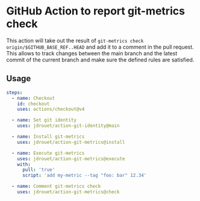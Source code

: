 # GitHub Action to report git-metrics check

This action will take out the result of `git-metrics check origin/$GITHUB_BASE_REF..HEAD` and add it to a comment in the pull request.
This allows to track changes between the main branch and the latest commit of the current branch and make sure the defined rules are satisfied.


## Usage

```yaml
steps:
  - name: Checkout
    id: checkout
    uses: actions/checkout@v4

  - name: Set git identity
    uses: jdrouet/action-git-identity@main

  - name: Install git-metrics
    uses: jdrouet/action-git-metrics@install

  - name: Execute git-metrics
    uses: jdrouet/action-git-metrics@execute
    with:
      pull: 'true'
      script: 'add my-metric --tag "foo: bar" 12.34'

  - name: Comment git-metrics check
    uses: jdrouet/action-git-metrics@check
```
